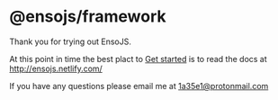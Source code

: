 # @ensojs/framework

Thank you for trying out EnsoJS.

At this point in time the best plact to [Get started](http://ensojs.netlify.com/) is to read the docs at <http://ensojs.netlify.com/>

If you have any questions please email me at <1a35e1@protonmail.com>
